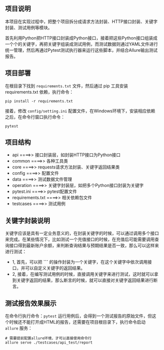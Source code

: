 

## 项目说明

本项目在实现过程中，把整个项目拆分成请求方法封装、HTTP接口封装、关键字封装、测试用例等模块。

首先利用Python把HTTP接口封装成Python接口，接着把这些Python接口组装成一个个的关键字，再把关键字组装成测试用例，而测试数据则通过YAML文件进行统一管理，然后再通过Pytest测试执行器来运行这些脚本，并结合Allure输出测试报告。


## 项目部署

在根目录下找到 ```requirements.txt``` 文件，然后通过 pip 工具安装 requirements.txt 依赖，执行命令：

```
pip install -r requirements.txt
```

接着，修改 ```config/setting.ini``` 配置文件，在Windows环境下，安装相应依赖之后，在命令行窗口执行命令：

```
pytest
```

## 项目结构

- api ====>> 接口封装层，如封装HTTP接口为Python接口
- common ====>> 各种工具类
- core ====>> requests请求方法封装、关键字返回结果类
- config ====>> 配置文件
- data ====>> 测试数据文件管理
- operation ====>> 关键字封装层，如把多个Python接口封装为关键字
- pytest.ini ====>> pytest配置文件
- requirements.txt ====>> 相关依赖包文件
- testcases ====>> 测试用例

## 关键字封装说明

关键字应该是具有一定业务意义的，在封装关键字的时候，可以通过调用多个接口来完成。在某些情况下，比如测试一个充值接口的时候，在充值后可能需要调用查询接口得到最新账户余额，来判断查询结果与预期结果是否一致，那么可以这样来进行测试：

- 1, 首先，可以把 **```** 的操作封装为一个关键字，在这个关键字中依次调用接口，并可以自定义关键字的返回结果。
- 2, 接着，在编写测试用例的时候，直接调用关键字来进行测试，这时就可以拿到关键字返回的结果，那么断言的时候，就可以直接对关键字返回结果进行断言。

## 测试报告效果展示

在命令行执行命令：```pytest``` 运行用例后，会得到一个测试报告的原始文件，但这个时候还不能打开成HTML的报告，还需要在项目根目录下，执行命令启动 ```allure``` 服务：

```
# 需要提前配置allure环境，才可以直接使用命令行
allure serve ./testcases/api_test/report
```

